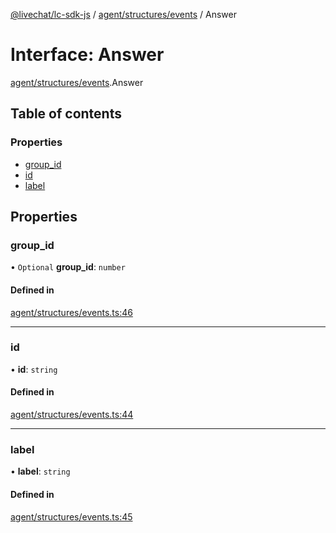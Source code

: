 [@livechat/lc-sdk-js](../README.md) / [agent/structures/events](../modules/agent_structures_events.md) / Answer

# Interface: Answer

[agent/structures/events](../modules/agent_structures_events.md).Answer

## Table of contents

### Properties

- [group\_id](agent_structures_events.Answer.md#group_id)
- [id](agent_structures_events.Answer.md#id)
- [label](agent_structures_events.Answer.md#label)

## Properties

### group\_id

• `Optional` **group\_id**: `number`

#### Defined in

[agent/structures/events.ts:46](https://github.com/livechat/lc-sdk-js/blob/8462be9/src/agent/structures/events.ts#L46)

___

### id

• **id**: `string`

#### Defined in

[agent/structures/events.ts:44](https://github.com/livechat/lc-sdk-js/blob/8462be9/src/agent/structures/events.ts#L44)

___

### label

• **label**: `string`

#### Defined in

[agent/structures/events.ts:45](https://github.com/livechat/lc-sdk-js/blob/8462be9/src/agent/structures/events.ts#L45)
